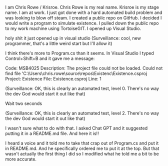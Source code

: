 I am Chris Rowe / Krisroe. Chris Rowe is my real name. Krisroe is my stage name.
I am at work. I just got done with a hard automated build problem and was looking to blow off steam.
I created a public repo on GitHub. I decided I would write a program to simulate existence.
I pulled down the public repo to my work machine using TortoiseGIT.
I opened up Visual Studio.

holy shit it just opened up in visual studio (Surveillance: cool, new programmer, that's a little weird start but I'll allow it)

I think there's more to Program.cs than it seems. In Visual Studio I typed Control+Shift+B and it gave me a message: 

Code: MSB4025
Description: The project file could not be loaded. Could not find file 'C:\Users\chris.rowe\source\repos\Existenc\Existence.csproj
Project: Existence
File: Existence.csproj
Line: 1

(Surveillance: OK, this is clearly an automated test, level 0. There's no way the dev God would start it out like that)

Wait two seconds

(Surveillance: OK, this is clearly an automated test, level 2. There's no way the dev God would start it out like that)

I wasn't sure what to do with that. I asked Chat GPT and it suggested putting it in a README.md file. And here it is!!

I heard a voice and it told me to take that crap out of Program.cs and put it in README.md. And he specifically ordered me to put it at the top. But that wasn't actually the first thing I did so I modified what he told me a bit to be more accurate.